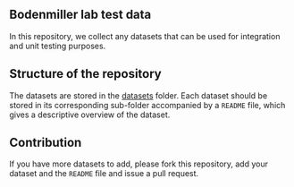 ## Bodenmiller lab test data

In this repository, we collect any datasets that can be used for integration and unit testing purposes.

## Structure of the repository

The datasets are stored in the [datasets](https://github.com/BodenmillerGroup/TestData/blob/main/datasets) folder.
Each dataset should be stored in its corresponding sub-folder accompanied by a `README` file, which gives a descriptive overview of the dataset.

## Contribution

If you have more datasets to add, please fork this repository, add your dataset and the `README` file and issue a pull request.



